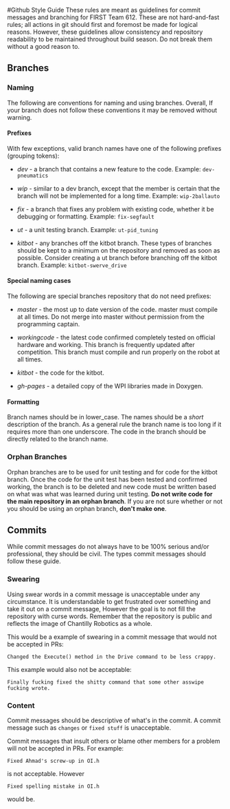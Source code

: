 #Github Style Guide
These rules are meant as guidelines for commit messages and branching for FIRST
Team 612. These are not hard-and-fast rules; all actions in git should first and
foremost be made for logical reasons. However, these guidelines allow consistency
and repository readability to be maintained throughout build season. Do not break
them without a good reason to.

## Branches

### Naming
The following are conventions for naming and using branches. Overall, If your branch
does not follow these conventions it may be removed without warning.

#### Prefixes
With few exceptions, valid branch names have one of the following prefixes (grouping tokens):

* *dev* - a branch that contains a new feature to the code. Example: `dev-pneumatics`

* *wip* - similar to a dev branch, except that the member is certain that the branch
will not be implemented for a long time. Example: `wip-2ballauto`

* *fix* - a branch that fixes any problem with existing code, whether it be debugging
or formatting. Example: `fix-segfault`

* *ut* - a unit testing branch. Example: `ut-pid_tuning`

* *kitbot* - any branches off the kitbot branch. These types of branches should be
kept to a minimum on the repository and removed as soon as possible. Consider
creating a ut branch before branching off the kitbot branch.
Example: `kitbot-swerve_drive`

#### Special naming cases
The following are special branches repository that do not need prefixes:  

* *master* - the most up to date version of the code. master must compile at all
times. Do not merge into master without permission from the programming captain.

* *workingcode* - the latest code confirmed completely tested on official hardware
and working. This branch is frequently updated after competition. This branch must
compile and run properly on the robot at all times.

* *kitbot* - the code for the kitbot.

* *gh-pages* - a detailed copy of the WPI libraries made in Doxygen.

#### Formatting
Branch names should be in lower\_case. The names should be a *short* description of
the branch. As a general rule the branch name is too long if it requires more than one
underscore. The code in the branch should be directly related to the branch name.

### Orphan Branches
Orphan branches are to be used for unit testing and for code for the kitbot branch.
Once the code for the unit test has been tested and confirmed working, the branch is
to be deleted and new code must be written based on what was what was learned during
unit testing. **Do not write code for the main repository in an orphan branch**.
If you are not sure whether or not you should be using an orphan branch, **don't
make one**.

## Commits
While commit messages do not always have to be 100% serious and/or professional,
they should be civil. The types commit messages should follow these guide.

### Swearing
Using swear words in a commit message is unacceptable under any circumstance. It is
understandable to get frustrated over something and take it out on a commit message,
However the goal is to not fill the repository with curse words. Remember that the
repository is public and reflects the image of Chantilly Robotics as a whole.

This would be a example of swearing in a commit message that would not be accepted
in PRs:

    Changed the Execute() method in the Drive command to be less crappy.

This example would also not be acceptable:

    Finally fucking fixed the shitty command that some other asswipe fucking wrote.

### Content
Commit messages should be descriptive of what's in the commit. A commit message
such as `changes` or `fixed stuff` is unacceptable.

Commit messages that insult others or blame other members for a problem will not
be accepted in PRs. For example:

    Fixed Ahmad's screw-up in OI.h

is not acceptable. However

    Fixed spelling mistake in OI.h

would be.
